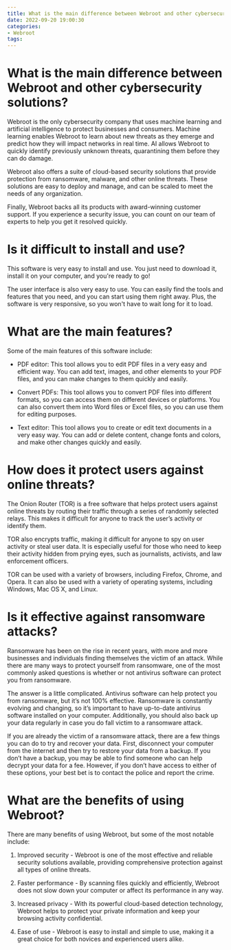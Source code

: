 ```yaml
---
title: What is the main difference between Webroot and other cybersecurity solutions
date: 2022-09-20 19:00:30
categories:
- Webroot
tags:
---
```



#  What is the main difference between Webroot and other cybersecurity solutions?

Webroot is the only cybersecurity company that uses machine learning and artificial intelligence to protect businesses and consumers. Machine learning enables Webroot to learn about new threats as they emerge and predict how they will impact networks in real time. AI allows Webroot to quickly identify previously unknown threats, quarantining them before they can do damage.

Webroot also offers a suite of cloud-based security solutions that provide protection from ransomware, malware, and other online threats. These solutions are easy to deploy and manage, and can be scaled to meet the needs of any organization.

Finally, Webroot backs all its products with award-winning customer support. If you experience a security issue, you can count on our team of experts to help you get it resolved quickly.

#  Is it difficult to install and use?
This software is very easy to install and use. You just need to download it, install it on your computer, and you're ready to go!

The user interface is also very easy to use. You can easily find the tools and features that you need, and you can start using them right away. Plus, the software is very responsive, so you won't have to wait long for it to load.

# What are the main features?

Some of the main features of this software include:

- PDF editor: This tool allows you to edit PDF files in a very easy and efficient way. You can add text, images, and other elements to your PDF files, and you can make changes to them quickly and easily.

- Convert PDFs: This tool allows you to convert PDF files into different formats, so you can access them on different devices or platforms. You can also convert them into Word files or Excel files, so you can use them for editing purposes.

- Text editor: This tool allows you to create or edit text documents in a very easy way. You can add or delete content, change fonts and colors, and make other changes quickly and easily.

#  How does it protect users against online threats?

The Onion Router (TOR) is a free software that helps protect users against online threats by routing their traffic through a series of randomly selected relays. This makes it difficult for anyone to track the user’s activity or identify them.

TOR also encrypts traffic, making it difficult for anyone to spy on user activity or steal user data. It is especially useful for those who need to keep their activity hidden from prying eyes, such as journalists, activists, and law enforcement officers.

TOR can be used with a variety of browsers, including Firefox, Chrome, and Opera. It can also be used with a variety of operating systems, including Windows, Mac OS X, and Linux.

#  Is it effective against ransomware attacks?

Ransomware has been on the rise in recent years, with more and more businesses and individuals finding themselves the victim of an attack. While there are many ways to protect yourself from ransomware, one of the most commonly asked questions is whether or not antivirus software can protect you from ransomware.

The answer is a little complicated. Antivirus software can help protect you from ransomware, but it’s not 100% effective. Ransomware is constantly evolving and changing, so it’s important to have up-to-date antivirus software installed on your computer. Additionally, you should also back up your data regularly in case you do fall victim to a ransomware attack.

If you are already the victim of a ransomware attack, there are a few things you can do to try and recover your data. First, disconnect your computer from the internet and then try to restore your data from a backup. If you don’t have a backup, you may be able to find someone who can help decrypt your data for a fee. However, if you don’t have access to either of these options, your best bet is to contact the police and report the crime.

#  What are the benefits of using Webroot?

There are many benefits of using Webroot, but some of the most notable include:

1. Improved security - Webroot is one of the most effective and reliable security solutions available, providing comprehensive protection against all types of online threats.

2. Faster performance - By scanning files quickly and efficiently, Webroot does not slow down your computer or affect its performance in any way.

3. Increased privacy - With its powerful cloud-based detection technology, Webroot helps to protect your private information and keep your browsing activity confidential.

4. Ease of use - Webroot is easy to install and simple to use, making it a great choice for both novices and experienced users alike.